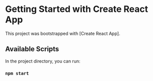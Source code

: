 # Getting Started with Create React App

This project was bootstrapped with [Create React App].

## Available Scripts

In the project directory, you can run:

### `npm start`
